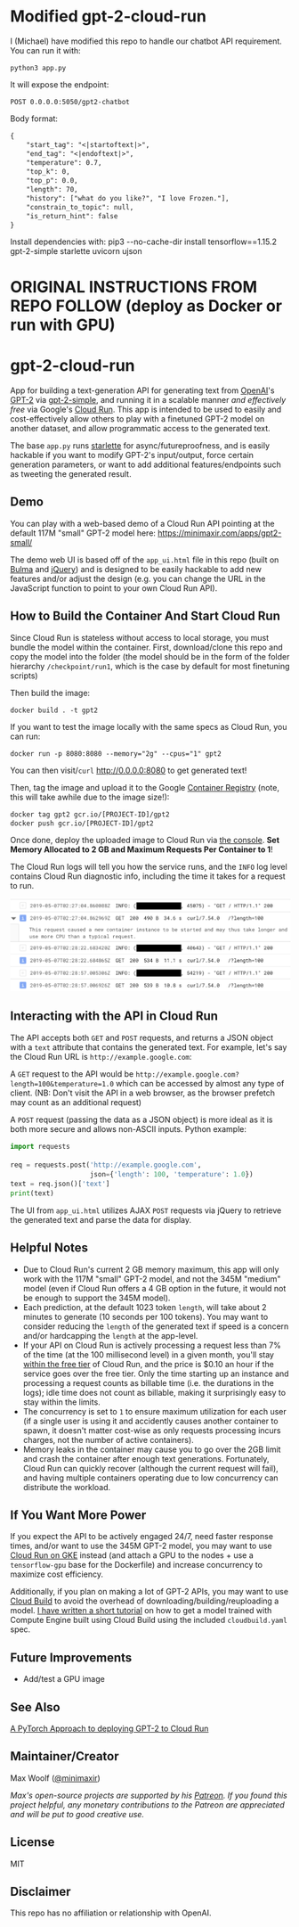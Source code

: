 # Modified gpt-2-cloud-run
I (Michael) have modified this repo to handle our chatbot API requirement.
You can run it with:
```
python3 app.py 
```

It will expose the endpoint:

```
POST 0.0.0.0:5050/gpt2-chatbot 
```

Body format:
```
{
	"start_tag": "<|startoftext|>",
	"end_tag": "<|endoftext|>",
	"temperature": 0.7,
	"top_k": 0,
	"top_p": 0.0,
	"length": 70,
	"history": ["what do you like?", "I love Frozen."],
	"constrain_to_topic": null,
	"is_return_hint": false
}

```

Install dependencies with:
pip3 --no-cache-dir install tensorflow==1.15.2 gpt-2-simple starlette uvicorn ujson



# ORIGINAL INSTRUCTIONS FROM REPO FOLLOW (deploy as Docker or run with GPU)



# gpt-2-cloud-run

App for building a text-generation API for generating text from [OpenAI](https://openai.com)'s [GPT-2](https://openai.com/blog/better-language-models/) via [gpt-2-simple](https://github.com/minimaxir/gpt-2-simple), and running it in a scalable manner *and effectively free* via Google's [Cloud Run](https://cloud.google.com/run/). This app is intended to be used to easily and cost-effectively allow others to play with a finetuned GPT-2 model on another dataset, and allow programmatic access to the generated text.

The base `app.py` runs [starlette](https://www.starlette.io) for async/futureproofness, and is easily hackable if you want to modify GPT-2's input/output, force certain generation parameters, or want to add additional features/endpoints such as tweeting the generated result.

## Demo

You can play with a web-based demo of a Cloud Run API pointing at the default 117M "small" GPT-2 model here: https://minimaxir.com/apps/gpt2-small/

The demo web UI is based off of the `app_ui.html` file in this repo (built on [Bulma](https://bulma.io) and [jQuery](https://jquery.com)) and is designed to be easily hackable to add new features and/or adjust the design (e.g. you can change the URL in the JavaScript function to point to your own Cloud Run API).

## How to Build the Container And Start Cloud Run

Since Cloud Run is stateless without access to local storage, you must bundle the model within the container. First, download/clone this repo and copy the model into the folder (the model should be in the form of the folder hierarchy `/checkpoint/run1`, which is the case by default for most finetuning scripts)

Then build the image:

```shell
docker build . -t gpt2
```

If you want to test the image locally with the same specs as Cloud Run, you can run:

```shell
docker run -p 8080:8080 --memory="2g" --cpus="1" gpt2
```

You can then visit/`curl` http://0.0.0.0:8080 to get generated text!

Then, tag the image and upload it to the Google [Container Registry](https://console.cloud.google.com/kubernetes/images/list) (note, this will take awhile due to the image size!):

```shell
docker tag gpt2 gcr.io/[PROJECT-ID]/gpt2
docker push gcr.io/[PROJECT-ID]/gpt2
```

Once done, deploy the uploaded image to Cloud Run via [the console](https://console.cloud.google.com/run). **Set Memory Allocated to 2 GB and Maximum Requests Per Container to 1**!

The Cloud Run logs will tell you how the service runs, and the `INFO` log level contains Cloud Run diagnostic info, including the time it takes for a request to run.

![logs](docs/logs.png)

## Interacting with the API in Cloud Run

The API accepts both `GET` and `POST` requests, and returns a JSON object with a `text` attribute that contains the generated text. For example, let's say the Cloud Run URL is `http://example.google.com`:

A `GET` request to the API would be `http://example.google.com?length=100&temperature=1.0` which can be accessed by almost any type of client. (NB: Don't visit the API in a web browser, as the browser prefetch may count as an additional request)

A `POST` request (passing the data as a JSON object) is more ideal as it is both more secure and allows non-ASCII inputs. Python example:

```python
import requests

req = requests.post('http://example.google.com',
                    json={'length': 100, 'temperature': 1.0})
text = req.json()['text']
print(text)
```

The UI from `app_ui.html` utilizes AJAX `POST` requests via jQuery to retrieve the generated text and parse the data for display.

## Helpful Notes

* Due to Cloud Run's current 2 GB memory maximum, this app will only work with the 117M "small" GPT-2 model, and not the 345M "medium" model (even if Cloud Run offers a 4 GB option in the future, it would not be enough to support the 345M model).
* Each prediction, at the default 1023 token `length`, will take about 2 minutes to generate (10 seconds per 100 tokens). You may want to consider reducing the `length` of the generated text if speed is a concern and/or hardcapping the `length` at the app-level.
* If your API on Cloud Run is actively processing a request less than 7% of the time (at the 100 millisecond level) in a given month, you'll stay [within the free tier](https://cloud.google.com/run/pricing) of Cloud Run, and the price is $0.10 an hour if the service goes over the free tier. Only the time starting up an instance and processing a request counts as billable time (i.e. the durations in the logs); idle time does not count as billable, making it surprisingly easy to stay within the limits.
* The concurrency is set to `1` to ensure maximum utilization for each user (if a single user is using it and accidently causes another container to spawn, it doesn't matter cost-wise as only requests processing incurs charges, not the number of active containers).
* Memory leaks in the container may cause you to go over the 2GB limit and crash the container after enough text generations. Fortunately, Cloud Run can quickly recover (although the current request will fail), and having multiple containers operating due to low concurrency can distribute the workload.

## If You Want More Power

 If you expect the API to be actively engaged 24/7, need faster response times, and/or want to use the 345M GPT-2 model, you may want to use [Cloud Run on GKE](https://cloud.google.com/run/docs/quickstarts/prebuilt-deploy-gke) instead (and attach a GPU to the nodes + use a `tensorflow-gpu` base for the Dockerfile) and increase concurrency to maximize cost efficiency.

 Additionally, if you plan on making a lot of GPT-2 APIs, you may want to use [Cloud Build](https://cloud.google.com/cloud-build/) to avoid the overhead of downloading/building/reuploading a model. [I have written a short tutorial](/cloud_build.md) on how to get a model trained with Compute Engine built using Cloud Build using the included `cloudbuild.yaml` spec.

## Future Improvements

* Add/test a GPU image

## See Also

[A PyTorch Approach to deploying GPT-2 to Cloud Run](https://medium.com/datadriveninvestor/deploy-machine-learning-model-in-google-cloud-using-cloud-run-6ced8ba52aac)

## Maintainer/Creator

Max Woolf ([@minimaxir](https://minimaxir.com))

*Max's open-source projects are supported by his [Patreon](https://www.patreon.com/minimaxir). If you found this project helpful, any monetary contributions to the Patreon are appreciated and will be put to good creative use.*

## License

MIT

## Disclaimer

This repo has no affiliation or relationship with OpenAI.
